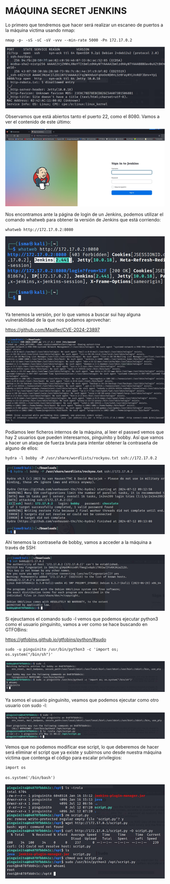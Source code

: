 # MÁQUINA SECRET JENKINS

Lo primero que tendremos que hacer será realizar un escaneo de puertos a la máquina víctima usando nmap:

```shell
nmap -p- -sS -sC -sV -vvv --min-rate 5000 -Pn 172.17.0.2
```

![NMAP](https://github.com/Isma-yo/photos/blob/main/Secret%20Jenkins/foto.jpg)

Observamos que está abiertos tanto el puerto 22, como el 8080. Vamos a ver el contenido de este último:

![WEB](https://github.com/Isma-yo/photos/blob/main/Secret%20Jenkins/foto2.jpg)

Nos encontramos ante la página de login de un Jenkins, podemos utilizar el comando whatweb para obtener la versión de Jenkins que está corriendo:

```shell
whatweb http://172.17.0.2:8080
```

![VER](https://github.com/Isma-yo/photos/blob/main/Secret%20Jenkins/foto3.jpg)

Ya tenemos la versión, por lo que vamos a buscar sui hay alguna vulnerabilidad de la que nos podamos aprovechar:

https://github.com/Maalfer/CVE-2024-23897

![PASS](https://github.com/Isma-yo/photos/blob/main/Secret%20Jenkins/foto4.jpg)

Podíamos leer ficheros internos de la máquina, al leer el passwd vemos que hay 2 usuarios que pueden interesarnos, pinguinito y bobby. Así que vamos a hacer un ataque de fuerza bruta para intentar obtener la contraseña de alguno de ellos:

```shell
hydra -l bobby -P /usr/share/wordlists/rockyou.txt ssh://172.17.0.2
```

![HYD](https://github.com/Isma-yo/photos/blob/main/Secret%20Jenkins/foto5.jpg)

Ahí tenemos la contraseña de bobby, vamos a acceder a la máquina a través de SSH:

![SSH](https://github.com/Isma-yo/photos/blob/main/Secret%20Jenkins/foto6.jpg)

Si ejeuctamos el comando sudo -l vemos que podemos ejecutar python3 como el usuario pinguinito, vamos a ver como se hace buscando en GTFOBins:

https://gtfobins.github.io/gtfobins/python/#sudo

```shell
sudo -u pinguinito /usr/bin/python3 -c 'import os; os.system("/bin/sh")'
```

![PING](https://github.com/Isma-yo/photos/blob/main/Secret%20Jenkins/foto7.jpg)

Ya somos el usuario pinguinito, veamos que podemos ejecutar como otro usuario con sudo -l:

![SC](https://github.com/Isma-yo/photos/blob/main/Secret%20Jenkins/foto8.jpg)

Vemos que no podemos modificar ese script, lo que deberemos de hacer será eliminar el script que ya existe y subirnos uno desde nuestra máquina víctima que contenga el código para escalar privilegios:

```shell
import os

os.system('/bin/bash')
```

![ROOT](https://github.com/Isma-yo/photos/blob/main/Secret%20Jenkins/foto9.jpg)






